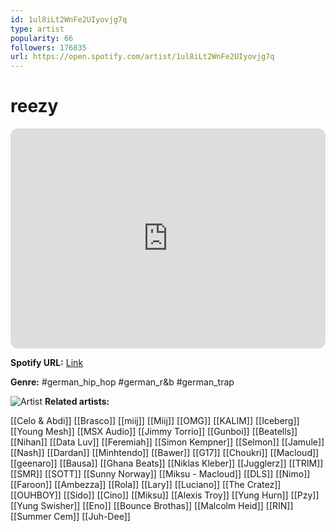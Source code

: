 ```yaml
---
id: 1ul8iLt2WnFe2UIyovjg7q
type: artist
popularity: 66
followers: 176835
url: https://open.spotify.com/artist/1ul8iLt2WnFe2UIyovjg7q
---
```

# reezy

<iframe style="border-radius:12px" src="https://open.spotify.com/embed/artist/1ul8iLt2WnFe2UIyovjg7q" width="100%" height="352" frameBorder="0" allowfullscreen="" allow="autoplay; clipboard-write; encrypted-media; fullscreen; picture-in-picture" loading="lazy"></iframe>

**Spotify URL:** [Link](https://open.spotify.com/artist/1ul8iLt2WnFe2UIyovjg7q)

**Genre:**  #german_hip_hop #german_r&b #german_trap

![Artist](https://i.scdn.co/image/ab6761610000e5ebd69905b79c4bd469189db2d3)
**Related artists:**

[[Celo & Abdi]]
[[Brasco]]
[[miij]]
[[Miij]]
[[OMG]]
[[KALIM]]
[[Iceberg]]
[[Young Mesh]]
[[MSX Audio]]
[[Jimmy Torrio]]
[[Gunboi]]
[[Beatells]]
[[Nihan]]
[[Data Luv]]
[[Feremiah]]
[[Simon Kempner]]
[[Selmon]]
[[Jamule]]
[[Nash]]
[[Dardan]]
[[Minhtendo]]
[[Bawer]]
[[G17]]
[[Choukri]]
[[Macloud]]
[[geenaro]]
[[Bausa]]
[[Ghana Beats]]
[[Niklas Kleber]]
[[Jugglerz]]
[[TRIM]]
[[SMR]]
[[SOTT]]
[[Sunny Norway]]
[[Miksu - Macloud]]
[[DLS]]
[[Nimo]]
[[Faroon]]
[[Ambezza]]
[[Rola]]
[[Lary]]
[[Luciano]]
[[The Cratez]]
[[OUHBOY]]
[[Sido]]
[[Cino]]
[[Miksu]]
[[Alexis Troy]]
[[Yung Hurn]]
[[Pzy]]
[[Yung Swisher]]
[[Eno]]
[[Bounce Brothas]]
[[Malcolm Heid]]
[[RIN]]
[[Summer Cem]]
[[Juh-Dee]]
